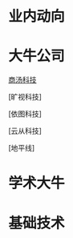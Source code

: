 
# 业内动向

# 大牛公司
[商汤科技](https://www.sensetime.com/)<br>

[旷视科技]

[依图科技]

[云从科技]

[地平线]



# 学术大牛

# 基础技术

